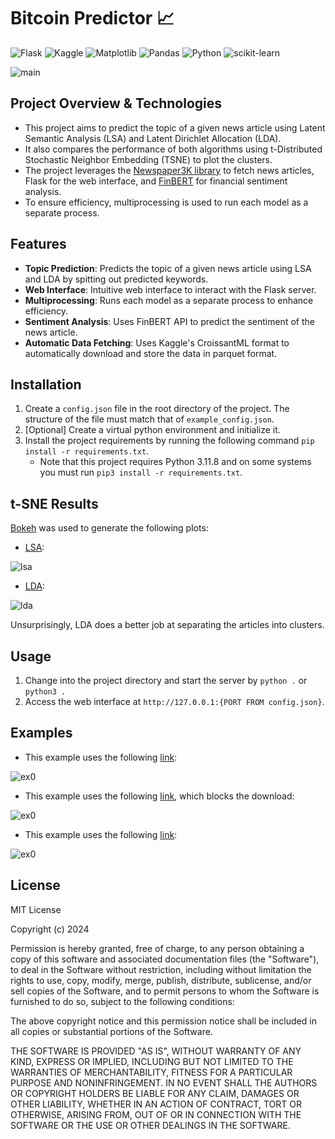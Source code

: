 # Bitcoin Predictor 📈

![Flask](https://img.shields.io/badge/flask-%23000.svg?style=for-the-badge&logo=flask&logoColor=white)
![Kaggle](https://img.shields.io/badge/Kaggle-035a7d?style=for-the-badge&logo=kaggle&logoColor=white)
![Matplotlib](https://img.shields.io/badge/Matplotlib-%23ffffff.svg?style=for-the-badge&logo=Matplotlib&logoColor=black)
![Pandas](https://img.shields.io/badge/pandas-%23150458.svg?style=for-the-badge&logo=pandas&logoColor=white)
![Python](https://img.shields.io/badge/python-3670A0?style=for-the-badge&logo=python&logoColor=ffdd54)
![scikit-learn](https://img.shields.io/badge/scikit--learn-%23F7931E.svg?style=for-the-badge&logo=scikit-learn&logoColor=white)

![main](./screenshots/main.png)

## Project Overview & Technologies

- This project aims to predict the topic of a given news article using Latent Semantic Analysis (LSA) and Latent Dirichlet Allocation (LDA). 
- It also compares the performance of both algorithms using t-Distributed Stochastic Neighbor Embedding (TSNE) to plot the clusters. 
- The project leverages the [Newspaper3K library](https://github.com/codelucas/newspaper) to fetch news articles, Flask for the web interface, and [FinBERT](https://huggingface.co/ProsusAI/finbert) for financial sentiment analysis. 
- To ensure efficiency, multiprocessing is used to run each model as a separate process.

## Features

- **Topic Prediction**: Predicts the topic of a given news article using LSA and LDA by spitting out predicted keywords.
- **Web Interface**: Intuitive web interface to interact with the Flask server.
- **Multiprocessing**: Runs each model as a separate process to enhance efficiency.
- **Sentiment Analysis**: Uses FinBERT API to predict the sentiment of the news article.
- **Automatic Data Fetching**: Uses Kaggle's CroissantML format to automatically download and store the data in parquet format.

## Installation

1. Create a `config.json` file in the root directory of the project. The structure of the file must match that of `example_config.json`.
2. [Optional] Create a virtual python environment and initialize it.
3. Install the project requirements by running the following command `pip install -r requirements.txt`.
    - Note that this project requires Python 3.11.8 and on some systems you must run `pip3 install -r requirements.txt`.

## t-SNE Results

[Bokeh](https://bokeh.org/) was used to generate the following plots:

- [LSA](lsa.html): 

![lsa](./screenshots/lsa.png)

- [LDA](lda.html): 

![lda](./screenshots/lda.png)

Unsurprisingly, LDA does a better job at separating the articles into clusters.

## Usage

1. Change into the project directory and start the server by `python .` or `python3 .`
2. Access the web interface at `http://127.0.0.1:{PORT FROM config.json}`.

## Examples

- This example uses the following [link](https://www.fxstreet.com/cryptocurrencies/news/top-3-price-prediction-bitcoin-ethereum-ripple-facing-correction-after-etfs-led-rally-202405300755): 

![ex0](./screenshots/ex0.png)

- This example uses the following [link](https://cointelegraph.com/news/bitcoin-etfs-traditional-finance-investments), which blocks the download:
  
![ex0](./screenshots/ex1.png)

- This example uses the following [link](https://www.coindesk.com/markets/2024/05/23/bitcoin-drops-below-68k-ether-slumps-in-sudden-crypto-sell-off-as-eth-etf-decision-looms/):

![ex0](./screenshots/ex2.png)

## License

MIT License

Copyright (c) 2024

Permission is hereby granted, free of charge, to any person obtaining a copy of this software and associated documentation files (the "Software"), to deal in the Software without restriction, including without limitation the rights to use, copy, modify, merge, publish, distribute, sublicense, and/or sell copies of the Software, and to permit persons to whom the Software is furnished to do so, subject to the following conditions:

The above copyright notice and this permission notice shall be included in all copies or substantial portions of the Software.

THE SOFTWARE IS PROVIDED "AS IS", WITHOUT WARRANTY OF ANY KIND, EXPRESS OR IMPLIED, INCLUDING BUT NOT LIMITED TO THE WARRANTIES OF MERCHANTABILITY, FITNESS FOR A PARTICULAR PURPOSE AND NONINFRINGEMENT. IN NO EVENT SHALL THE AUTHORS OR COPYRIGHT HOLDERS BE LIABLE FOR ANY CLAIM, DAMAGES OR OTHER LIABILITY, WHETHER IN AN ACTION OF CONTRACT, TORT OR OTHERWISE, ARISING FROM, OUT OF OR IN CONNECTION WITH THE SOFTWARE OR THE USE OR OTHER DEALINGS IN THE SOFTWARE.
